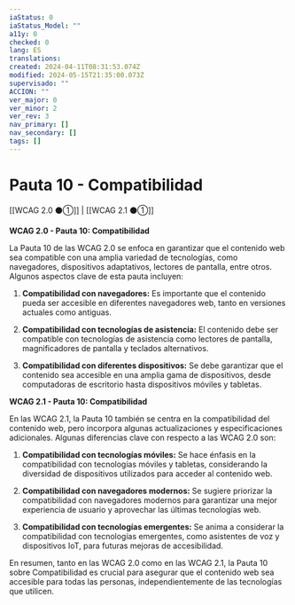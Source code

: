 ```yaml
---
iaStatus: 0
iaStatus_Model: ""
a11y: 0
checked: 0
lang: ES
translations: 
created: 2024-04-11T08:31:53.074Z
modified: 2024-05-15T21:35:00.073Z
supervisado: ""
ACCION: ""
ver_major: 0
ver_minor: 2
ver_rev: 3
nav_primary: []
nav_secondary: []
tags: []
---
```

# Pauta 10 - Compatibilidad

[[WCAG 2.0 ⚫①]] | [[WCAG 2.1 ⚫①]]

**WCAG 2.0 - Pauta 10: Compatibilidad**

La Pauta 10 de las WCAG 2.0 se enfoca en garantizar que el contenido web sea compatible con una amplia variedad de tecnologías, como navegadores, dispositivos adaptativos, lectores de pantalla, entre otros. Algunos aspectos clave de esta pauta incluyen:

1. **Compatibilidad con navegadores:** Es importante que el contenido pueda ser accesible en diferentes navegadores web, tanto en versiones actuales como antiguas.

2. **Compatibilidad con tecnologías de asistencia:** El contenido debe ser compatible con tecnologías de asistencia como lectores de pantalla, magnificadores de pantalla y teclados alternativos.

3. **Compatibilidad con diferentes dispositivos:** Se debe garantizar que el contenido sea accesible en una amplia gama de dispositivos, desde computadoras de escritorio hasta dispositivos móviles y tabletas.

**WCAG 2.1 - Pauta 10: Compatibilidad**

En las WCAG 2.1, la Pauta 10 también se centra en la compatibilidad del contenido web, pero incorpora algunas actualizaciones y especificaciones adicionales. Algunas diferencias clave con respecto a las WCAG 2.0 son:

1. **Compatibilidad con tecnologías móviles:** Se hace énfasis en la compatibilidad con tecnologías móviles y tabletas, considerando la diversidad de dispositivos utilizados para acceder al contenido web.

2. **Compatibilidad con navegadores modernos:** Se sugiere priorizar la compatibilidad con navegadores modernos para garantizar una mejor experiencia de usuario y aprovechar las últimas tecnologías web.

3. **Compatibilidad con tecnologías emergentes:** Se anima a considerar la compatibilidad con tecnologías emergentes, como asistentes de voz y dispositivos IoT, para futuras mejoras de accesibilidad.

En resumen, tanto en las WCAG 2.0 como en las WCAG 2.1, la Pauta 10 sobre Compatibilidad es crucial para asegurar que el contenido web sea accesible para todas las personas, independientemente de las tecnologías que utilicen.
